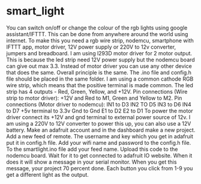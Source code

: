 # smart_light
You can switch on/off or change the colour of the rgb lights using google assistant/IFTTT. This can be done from anywhere around the world using internet.
To make this you need a rgb wire strip, nodemcu, smartphone with IFTTT app, motor driver, 12V power supply or 220V to 12v converter, jumpers and breadboard.
I am using l293D motor driver for 2 motor output. This is because the led strip need 12V power supply but the nodemcu board can give out max 3.3. Instead of motor driver you can use any other device that does the same. Overall principle is the same.
The .ino file and config.h file should be placed in the same folder.
I am using a common cathode RGB wire strip, which means that the positive terminal is made common. The led strip has 4 outputs - Red, Green, Yellow, and +12V.
Pin connections (Wire strip to motor driver):
+12V and Red to M1, Green and Yellow to M2.
Pin connections (Motor driver to nodemcu):
IN1 to D3
IN2 TO D5
IN3 to D6
IN4 to D7
+5v terminal to 3.3v
Gnd to Gnd 
E1 to D2
E2 to D1
To power the motor driver connect its +12V and gnd terminal to external power source of 12v. I am using a 220V to 12V converter to power this up, you can also use a 12V battery.
Make an adafruit account and in the dashboard make a new project. Add a new feed of remote.
The username and key which you get in adafruit put it in config.h file.
Add your wifi name and password to the config.h file.
To the smartlight.ino file add your feed name.
Upload this code to the nodemcu board.
Wait for it to get connected to adafruit IO website. When it does it will show a message in your serial monitor. 
When you get this message, your project 70 percent done. 
Each button you click from 1-9 you get a different light as the output.
